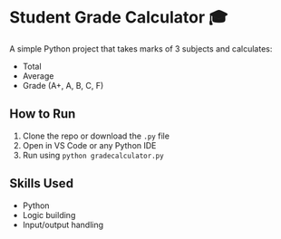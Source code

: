 # Student Grade Calculator 🎓

A simple Python project that takes marks of 3 subjects and calculates:
- Total
- Average
- Grade (A+, A, B, C, F)

## How to Run
1. Clone the repo or download the `.py` file
2. Open in VS Code or any Python IDE
3. Run using `python gradecalculator.py`

## Skills Used
- Python
- Logic building
- Input/output handling
